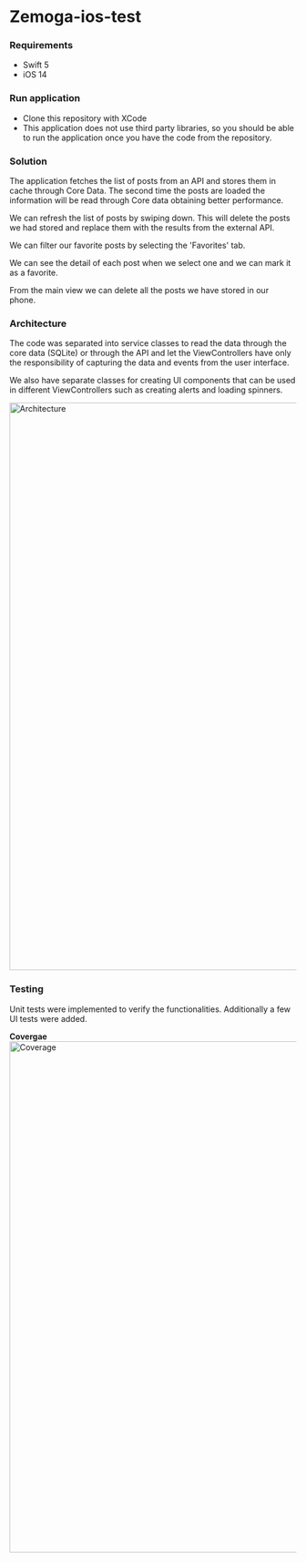 # Zemoga-ios-test

### Requirements
- Swift 5
- iOS 14

### Run application
- Clone this repository with XCode
- This application does not use third party libraries, so you should be able to run the application once you have the code from the repository.


### Solution
The application fetches the list of posts from an API and stores them in cache through Core Data. The second time the posts are loaded the information will be read through Core data obtaining better performance.

We can refresh the list of posts by swiping down. This will delete the posts we had stored and replace them with the results from the external API.

We can filter our favorite posts by selecting the 'Favorites' tab.

We can see the detail of each post when we select one and we can mark it as a favorite.

From the main view we can delete all the posts we have stored in our phone.

### Architecture
The code was separated into service classes to read the data through the core data (SQLite) or through the API and let the ViewControllers have only the responsibility of capturing the data and events from the user interface.

We also have separate classes for creating UI components that can be used in different ViewControllers such as creating alerts and loading spinners.

<img width="997" alt="Architecture" src="https://user-images.githubusercontent.com/35070041/169827348-e530f4cb-74a9-47cc-9264-d69b97e645b8.png">

### Testing
Unit tests were implemented to verify the functionalities. Additionally a few UI tests were added.

**Covergae**
<img width="898" alt="Coverage" src="https://user-images.githubusercontent.com/35070041/169828479-a710f996-6f82-4c06-87f2-403175ac06ef.png">

